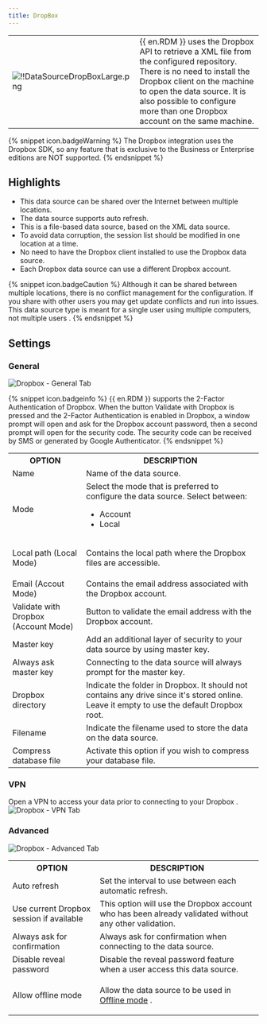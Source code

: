 ```yaml
---
title: DropBox
---
```

<table>
	<tr>
		<td>

![!!DataSourceDropBoxLarge.png](/img/common/DataSourceDropBoxLarge.png) 
		</td>
		<td>
{{ en.RDM }} uses the Dropbox API to retrieve a XML file from the configured repository. There is no need to install the Dropbox client on the machine to open the data source. It is also possible to configure more than one Dropbox account on the same machine. 
		</td>
	</tr>
</table>

{% snippet icon.badgeWarning %} 
The Dropbox integration uses the Dropbox SDK, so any feature that is exclusive to the Business or Enterprise editions are NOT supported. 
{% endsnippet %}
 
## Highlights 

* This data source can be shared over the Internet between multiple locations. 
* The data source supports auto refresh. 
* This is a file-based data source, based on the XML data source. 
* To avoid data corruption, the session list should be modified in one location at a time. 
* No need to have the Dropbox client installed to use the Dropbox data source. 
* Each Dropbox data source can use a different Dropbox account. 

{% snippet icon.badgeCaution %} 
Although it can be shared between multiple locations, there is no conflict management for the configuration. If you share with other users you may get update conflicts and run into issues. This data source type is meant for a single &#32; user using multiple computers, not multiple users . 
{% endsnippet %}
 
## Settings 

### General 

![Dropbox - General Tab](/img/en/rdm/windows/clip10808.png) 

{% snippet icon.badgeinfo %} 
{{ en.RDM }} supports the 2-Factor Authentication of Dropbox. When the button Validate with Dropbox is &#32; pressed and the 2-Factor Authentication is enabled in Dropbox, a window prompt will open and ask for the Dropbox account password, then a second prompt will open for the security code. The security code can be received by SMS or generated by Google Authenticator. 
{% endsnippet %}
 
<table>
	<tr>
		<th>
OPTION 
		</th>
		<th>
DESCRIPTION 
		</th>
	</tr>
	<tr>
		<td>
Name 
		</td>
		<td>
Name of the data source. 
		</td>
	</tr>
	<tr>
		<td>
Mode 
		</td>
		<td>
Select the mode that is preferred to configure the data source. Select between: 

* Account 
* Local 
		</td>
	</tr>
	<tr>
		<td>
Local path (Local Mode) 
		</td>
		<td>
Contains the local path where the Dropbox files are accessible. 
		</td>
	</tr>
	<tr>
		<td>
Email (Accout Mode) 
		</td>
		<td>
Contains the email address associated with the Dropbox account. 
		</td>
	</tr>
	<tr>
		<td>
Validate with Dropbox (Account Mode) 
		</td>
		<td>
Button to validate the email address with the Dropbox account. 
		</td>
	</tr>
	<tr>
		<td>
Master key 
		</td>
		<td>
Add an additional layer of security to your data source by using master key. 
		</td>
	</tr>
	<tr>
		<td>
Always ask master key 
		</td>
		<td>
Connecting to the data source will always prompt for the master key. 
		</td>
	</tr>
	<tr>
		<td>
Dropbox directory 
		</td>
		<td>
Indicate the folder in Dropbox. It should not contains any drive since it&apos;s stored online. Leave it empty to use the default Dropbox root. 
		</td>
	</tr>
	<tr>
		<td>
Filename 
		</td>
		<td>
Indicate the filename used to store the data on the data source. 
		</td>
	</tr>
	<tr>
		<td>
Compress database file 
		</td>
		<td>
Activate this option if you wish to compress your database file. 
		</td>
	</tr>
</table>

### VPN 

Open a VPN to access your data prior to connecting to your Dropbox .  
![Dropbox - VPN Tab](/img/en/rdm/windows/DropboxVPN.png) 

### Advanced 

![Dropbox - Advanced Tab](/img/en/rdm/windows/clip10809.png) 

<table>
	<tr>
		<th>
OPTION 
		</th>
		<th>
DESCRIPTION 
		</th>
	</tr>
	<tr>
		<td>
Auto refresh 
		</td>
		<td>
Set the interval to use between each automatic refresh. 
		</td>
	</tr>
	<tr>
		<td>
Use current Dropbox session if available 
		</td>
		<td>
This option will use the Dropbox account who has been already validated without any other validation. 
		</td>
	</tr>
	<tr>
		<td>
Always ask for confirmation 
		</td>
		<td>
Always ask for confirmation when connecting to the data source. 
		</td>
	</tr>
	<tr>
		<td>
Disable reveal password 
		</td>
		<td>
Disable the reveal password feature when a user access this data source. 
		</td>
	</tr>
	<tr>
		<td>
Allow offline mode 
		</td>
		<td>

Allow the data source to be used in [Offline mode](/rdm/windows/data-sources/offline-mode/) . 
		</td>
	</tr>
</table>


